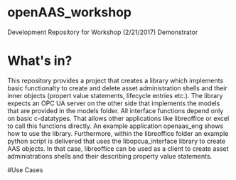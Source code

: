 # openAAS_workshop
Development Repository for Workshop (2/21/2017) Demonstrator

# What's in?
This repository provides a project that creates a library which implements basic functionalty to create and delete asset administration shells and their inner objects (propert value statements, lifecycle entries etc.). The library expects an OPC UA server on the other side that implements the models that are provided in the models folder. 
All interface functions depend only on basic c-datatypes. That allows other applications like libreoffice or excel to call this functions directly.
An example application openaas_eng shows how to use the library. Furthermore, within the libreoffice folder an example python script is delivered that uses the libopcua_interface library to create AAS objects. In that case, libreoffice can be used as a client to create asset administrations shells and their describing property value statements.

#Use Cases
